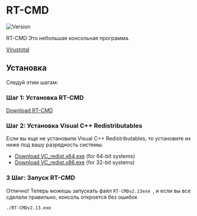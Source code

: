 # RT-CMD

<p align="cente">
  <img src="https://img.shields.io/badge/Version-2.13-blue.svg" alt="Version">
</p>

RT-CMD Это небольшая консольная программа.

[Virustotal](https://www.virustotal.com/gui/file/f04d2ef1357d82cbefdb7866d881f1a9417ca1f6e3986dc6d28aadc36eac2faf?nocache=1)

## Установка

Следуй этим шагам:


### Шаг 1: Установка RT-CMD

[Download RT-CMD](https://github.com/retrojan/rt-cmd/releases/download/cmd/RT-CMDv2.13.exe)

### Шаг 2: Установка Visual C++ Redistributables

Если вы еще не установили Visual C++ Redistributables, то установите их ниже под вашу разрядность системы.

- [Download VC_redist.x64.exe](https://github.com/retrojan/rt-cmd/releases/download/rt-cmd/VC_redist.x64.exe) (for 64-bit systems)
- [Download VC_redist.x86.exe](https://github.com/retrojan/rt-cmd/releases/download/rt-cmd/VC_redist.x86.exe) (for 32-bit systems)

### 3 Шаг: Запуск RT-CMD

Отлично! Теперь можешь запускать файл `RT-CMDv2.13exe `, и если вы все сделали правильно, консоль откроется без ошибок

```bash
./RT-CMDv2.13.exe
```
